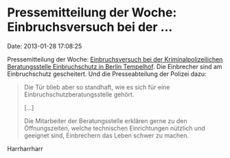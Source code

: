 Pressemitteilung der Woche: Einbruchsversuch bei der \...
=========================================================

Date: 2013-01-28 17:08:25

Pressemitteilung der Woche: [Einbruchsversuch bei der
Kriminalpolizeilichen Beratungsstelle Einbruchschutz in Berlin
Tempelhof](http://www.berlin.de/polizei/presse-fahndung/archiv/380741/index.html).
Die Einbrecher sind am Einbruchschutz gescheitert. Und die
Presseabteilung der Polizei dazu:

> Die Tür blieb aber so standhaft, wie es sich für eine
> Einbruchschutzberatungsstelle gehört.
>
> \[\...\]
>
> Die Mitarbeiter der Beratungsstelle erklären gerne zu den
> Öffnungszeiten, welche technischen Einrichtungen nützlich und geeignet
> sind, Einbrechern das Leben schwer zu machen.

Harrharrharr
